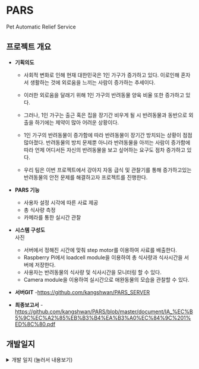 <!-- 팀원간 작업 분배  
강승환, 이우림  
raspberry pi-server간 소켓통신 구성  
server에서 django를 이용한 USER interface 구성  
정지원, 신동현  
아두이노, raspberry pi를 이용하여 센서로부터 데이터 수집  
각 센서별 필요한 소프트웨어 개발  
박준섭  
OpenCV를 이용하여 애완동물 구분 소프트웨어 개발 -->

# PARS
Pet Automatic Relief Service

<!-- <p align="center"><img src="" width=""></p> -->

## 프로젝트 개요
- __기획의도__
    - 사회적 변화로 인해 현재 대한민국은 1인 가구가 증가하고 있다. 
  이로인해 혼자서 생활하는 것에 외로움을 느끼는 사람이 증가하는 추세이다.

    - 이러한 외로움을 달래기 위해 1인 가구의 반려동물 양육 비율 또한 증가하고 있다.  

    - 그러나, 1인 가구는 출근 혹은 집을 장기간 비우게 될 시 반려동물과 동반으로 외출을 하기에는 제약이 많아 어려운 상황이다.

    - 1인 가구의 반려동물이 증가함에 따라 반려동물이 장기간 방치되는 상황이 점점 많아졌다.  반려동물의 방치 문제뿐 아니라 반려동물을 아끼는 사람이 증가함에 따라 언제 어디서든 자신의 반려동물을 보고 싶어하는 요구도 점차 증가하고 있다. 

    - 우리 팀은 이번 프로젝트에서 강아지 자동 급식 및 관찰기를 통해 증가하고있는 반려동물의 안전 문제를 해결하고자 프로젝트를 진행한다.

- __PARS 기능__
    - 사용자 설정 시각에 따른 사료 제공
    - 총 식사량 측정
    - 카메라를 통한 실시간 관찰
- __시스템 구성도__  
    사진
    - 서버에서 정해진 시간에 맞춰 step motor를 이용하여 사료를 배출한다.  
    - Raspberry Pi에서 loadcell module을 이용하여 총 식사량과 식사시간을 서버에 저장한다.
    - 사용자는 반려동물의 식사량 및 식사시간을 모니터링 할 수 있다.
    - Camera module을 이용하여 실시간으로 애완동물의 모습을 관찰할 수 있다.

- __서버GIT__
    -https://github.com/kangshwan/PARS_SERVER
- __최종보고서__
    -https://github.com/kangshwan/PARS/blob/master/document/IA_%EC%B5%9C%EC%A2%85%EB%B3%B4%EA%B3%A0%EC%84%9C%201%ED%8C%80.pdf
## 개발일지
<details>
<summary> 개발 일지  (눌러서 내용보기) </summary>
<div markdown="1">

## 👩🏽‍💻 6월 11일 (목)
#### To Do
- 깃허브 환경 설정
- Raspberry pi port forwarding
- AWS 서버 파기
- OpenCV를 위한 개발환경 구성
- README.md 페이지 작성
- git remote repo2개 연결하는것 찾아보기
<br>

## 👩🏽‍💻 6월 12일 (금)
#### To Do
- OpenCV를 위한 개발환경 구성
- git remote repo2개 연결하는것 찾아보기
#### Complete
>kang
- 깃허브 환경 설정
- 포트포워딩
- README.md 작성(지속적인 update 예정)
- AWS 서버 생성
<br>

## 👩🏽‍💻 6월 13일 (토)
#### To Do
- OpenCV를 위한 개발환경 구성
- git remote repo2개 연결하는것 찾아보기
- roadcell 2개 동시 제어 방법 찾아보기
- motor를 이용한 사료, 물 통로 on/off 방법 찾아보기
- roadcell에 조건문을 추가하여 효율적인 관리방법 찾아보기
#### Complete
>kang
- git push할 경우 username입력 자동화
>jiwon
- raspberrypi에 roadcell module(aduino)를 연결하여 제어
<br>

## 👩🏽‍💻 6월 14일 (일)
#### To Do

#### Complete
>jiwon
- roadcell module을 통해 언제 얼마나 밥을 먹기 시작하여
  식사가 종료했는지 출력하고 출력데이터 output.txt에 저장
>donghyun
- step motor를 이용하여 먹이를 주는 prototype코드 작성
- 사용자로부터 입력받은 시간에 맞춰 먹이주는 prototype코드 작성
<br>

## 👩🏽‍💻 6월 15일 (월)
#### To Do

#### Complete
>jiwon
- run.py 먹기 시작한 시점, 다 먹은 시점(+ 남았다면 남은 g) 세부 조정
  및 output.txt에 저장
>donghyun
-step motor 이용한 알고리즘 정리 및 입력받은 시간 객체화.
<br>

## 👩🏽‍💻 6월 17일 (수)
#### To Do
- 모터class추가하고 세부조정 필요
- txt파일이 아닌 json파일로 받는것에 대한 논의
- 사용자로부터 먹이줄 무게 받는 func or class 구현
- main파일 완성
#### Complete
>jiwon
- run.py update 서버명령으로 input.txt에 자료저장, 그 자료를 해석하여 먹이를 정해진 시간에 정해진 양 만큼 배급.\
>donghyun
- motor class 추가 및 조정.
- 시간을 받아오는 클래스 및 파일 생성하여 정리.
- main파일 만들어 모든 코드정리.
<br>

## 👩🏽‍💻 6월 18일 (목)
#### To Do
- 모터class추가하고 세부조정 필요
- txt파일이 아닌 json파일로 받는것에 대한 논의
- 사용자로부터 먹이줄 무게 받는 func or class 구현
- main파일 완성
- raspberrypi에서 data읽은 후 jsonfile을 보내기 위하여 class 제작필요
#### Complete
>kang
- django-raspberrypi간에 json file post방식으로 전달 및 django의 sql에 저장.
<br> 

## 👩🏽‍💻 6월 19일 (금)
#### To Do
- 모터class추가하고 세부조정 필요
- txt파일이 아닌 json파일로 받는것에 대한 논의
- 사용자로부터 먹이줄 무게 받는 func or class 구현
- main파일 완성
- raspberrypi에서 data읽은 후 jsonfile을 보내기 위하여 class 제작필요
- camera module raspberrypi에서 streaming
#### Complete
>donghyun
- 사용자로부터 먹이 줄 무게 받는 class 구현(proto type)
- 하는김에 mainpage만들어봄
>jiwon
- run.py에 motor logic을 추가함.
<br>

## 👩🏽‍💻 6월 20일 (토)
#### To Do
- 간단한 device만들어야함
- 먹이를 주는 것에 대한 세부적인 조정이 필요
- server쪽과 주고받을 파일을 어떻게 할것인가에 대해 논의 필요
- 강아지 등록 추가, 우리개 template에서 등록된 강아지 list하고 각 강아지별 식사량 확인.
- 원하는 시간대를 raspberrypi로 전송하여 시간에 맞춰서 동작하도록 함
#### Complete
>jiwon
- run.py에 motor logic을 추가함
<br>

## 👩🏽‍💻 6월 21일 (금)
#### To Do
- 간단한 device만들어야함
- 먹이를 주는 것에 대한 세부적인 조정이 필요
- server쪽과 주고받을 파일을 어떻게 할것인가에 대해 논의 필요
~~- 강아지 등록 추가, 우리개 template에서 등록된 강아지 list하고 각 강아지별 식사량 확인.~~
- 원하는 시간대를 raspberrypi로 전송하여 시간에 맞춰서 동작하도록 함
- 마지막으로 django server 배포
## 참고 자료
<!-- - []() -->

